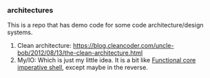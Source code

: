 ### architectures

This is a repo that has demo code for some code architecture/design systems.

1. Clean architecture: https://blog.cleancoder.com/uncle-bob/2012/08/13/the-clean-architecture.html
2. My/IO: Which is just my little idea. It is a bit like [Functional core imperative shell](https://www.destroyallsoftware.com/screencasts/catalog/functional-core-imperative-shell), except maybe in the reverse.

